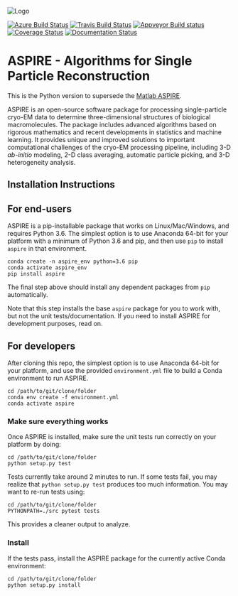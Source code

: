 ![Logo](http://spr.math.princeton.edu/sites/spr.math.princeton.edu/files/ASPIRE_1.jpg)

[![Azure Build Status](https://dev.azure.com/vineetbansal0645/Aspire-Python/_apis/build/status/ComputationalCryoEM.ASPIRE-Python?branchName=master)](https://dev.azure.com/vineetbansal0645/Aspire-Python/_build/latest?definitionId=3&branchName=master)
[![Travis Build Status](https://travis-ci.org/ComputationalCryoEM/ASPIRE-Python.svg?branch=master)](https://travis-ci.org/ComputationalCryoEM/ASPIRE-Python)
[![Appveyor Build status](https://ci.appveyor.com/api/projects/status/ywgud2vu9ot330bq/branch/master?svg=true)](https://ci.appveyor.com/project/vineetbansal/aspire-python/branch/master)
[![Coverage Status](https://coveralls.io/repos/github/ComputationalCryoEM/ASPIRE-Python/badge.svg?branch=master)](https://coveralls.io/github/ComputationalCryoEM/ASPIRE-Python?branch=master)
[![Documentation Status](https://readthedocs.org/projects/aspire/badge/?version=latest)](https://aspire.readthedocs.io/en/latest/?badge=latest)

# ASPIRE - Algorithms for Single Particle Reconstruction

This is the Python version to supersede the [Matlab ASPIRE](https://github.com/PrincetonUniversity/aspire). 

ASPIRE is an open-source software package for processing single-particle cryo-EM data to determine three-dimensional structures of biological macromolecules. The package includes advanced algorithms based on rigorous mathematics and recent developments in
statistics and machine learning. It provides unique and improved solutions to important computational challenges of the cryo-EM
processing pipeline, including 3-D *ab-initio* modeling, 2-D class averaging, automatic particle picking, and 3-D heterogeneity analysis.



## Installation Instructions

For end-users
-------------

ASPIRE is a pip-installable package that works on Linux/Mac/Windows, and requires Python 3.6. The simplest option is to use Anaconda 64-bit for your platform with a minimum of Python 3.6 and pip, and then use `pip` to install `aspire` in that environment.

```
conda create -n aspire_env python=3.6 pip
conda activate aspire_env
pip install aspire
```

The final step above should install any dependent packages from `pip` automatically.

Note that this step installs the base `aspire` package for you to work with, but not the unit tests/documentation. If you need to install ASPIRE for development purposes, read on.

For developers
--------------

After cloning this repo, the simplest option is to use Anaconda 64-bit for your platform, and use the provided `environment.yml` file to build a Conda environment to run ASPIRE.

```
cd /path/to/git/clone/folder
conda env create -f environment.yml
conda activate aspire
```

### Make sure everything works

Once ASPIRE is installed, make sure the unit tests run correctly on your platform by doing:
```
cd /path/to/git/clone/folder
python setup.py test
```

Tests currently take around 2 minutes to run. If some tests fail, you may realize that `python setup.py test` produces too much information.
You may want to re-run tests using:
```
cd /path/to/git/clone/folder
PYTHONPATH=./src pytest tests
```
This provides a cleaner output to analyze.

### Install

If the tests pass, install the ASPIRE package for the currently active Conda environment:
```
cd /path/to/git/clone/folder
python setup.py install
```
